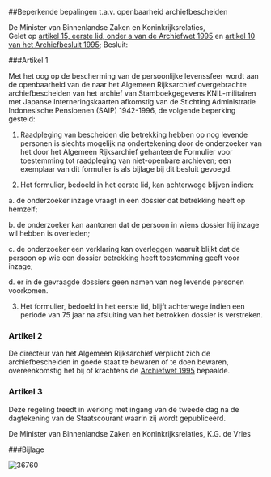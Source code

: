 <meta http-equiv='Content-Type' content='text/html; charset=utf-8' />

##Beperkende bepalingen t.a.v. openbaarheid archiefbescheiden

De Minister van Binnenlandse Zaken en Koninkrijksrelaties,  
Gelet op [artikel 15, eerste lid, onder a van de Archiefwet 1995](../../../../../../../wet/archiefwet/1995/BWBR0007376/README.md) en [artikel 10 van het Archiefbesluit 1995](../../../../../../../AMvB/archiefbesluit/1995/BWBR0007748/README.md);
Besluit:     

###Artikel 1 

Met het oog op de bescherming van de persoonlijke levenssfeer wordt aan de openbaarheid van de naar het Algemeen Rijksarchief overgebrachte archiefbescheiden van het archief van Stamboekgegevens KNIL-militairen met Japanse Interneringskaarten afkomstig van de Stichting Administratie Indonesische Pensioenen (SAIP) 1942-1996, de volgende beperking gesteld:

1. Raadpleging van bescheiden die betrekking hebben op nog levende personen is slechts mogelijk na ondertekening door de onderzoeker van het door het Algemeen Rijksarchief gehanteerde Formulier voor toestemming tot raadpleging van niet-openbare archieven; een exemplaar van dit formulier is als bijlage bij dit besluit gevoegd.

2. Het formulier, bedoeld in het eerste lid, kan achterwege blijven indien:

a. de onderzoeker inzage vraagt in een dossier dat betrekking heeft op hemzelf;

b. de onderzoeker kan aantonen dat de persoon in wiens dossier hij inzage wil hebben is overleden;

c. de onderzoeker een verklaring kan overleggen waaruit blijkt dat de persoon op wie een dossier betrekking heeft toestemming geeft voor inzage;

d. er in de gevraagde dossiers geen namen van nog levende personen voorkomen.

3. Het formulier, bedoeld in het eerste lid, blijft achterwege indien een periode van 75 jaar na afsluiting van het betrokken dossier is verstreken. 

### Artikel 2  

De directeur van het Algemeen Rijksarchief verplicht zich de archiefbescheiden in goede staat te bewaren of te doen bewaren, overeenkomstig het bij of krachtens de [Archiefwet 1995](../../../../../../../wet/archiefwet/1995/BWBR0007376/README.md) bepaalde.  

### Artikel 3  

Deze regeling treedt in werking met ingang van de tweede dag na de dagtekening van de Staatscourant waarin zij wordt gepubliceerd. 

De 
Minister van Binnenlandse Zaken en Koninkrijksrelaties, 
K.G. de Vries     

###Bijlage 

![36760](http://wetten.overheid.nl/Illustration/36760)

